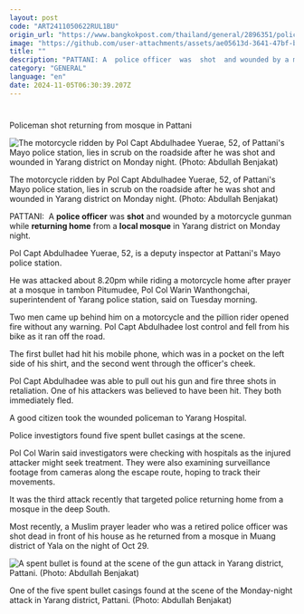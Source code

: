 ```yaml
---
layout: post
code: "ART2411050622RUL1BU"
origin_url: "https://www.bangkokpost.com/thailand/general/2896351/policeman-shot-returning-from-mosque-in-pattani"
image: "https://github.com/user-attachments/assets/ae05613d-3641-47bf-bc52-ab8298296dd9"
title: ""
description: "PATTANI: A  police officer  was  shot  and wounded by a motorcycle gunman while  returning home  from a  local mosque  in Yarang district on Monday night."
category: "GENERAL"
language: "en"
date: 2024-11-05T06:30:39.207Z
---
```


# 

Policeman shot returning from mosque in Pattani

![The motorcycle ridden by Pol Capt Abdulhadee Yuerae, 52, of Pattani's Mayo police station, lies in scrub on the roadside after he was shot and wounded in Yarang district on Monday night. (Photo: Abdullah Benjakat)](https://github.com/user-attachments/assets/0e738834-b606-495a-9d7a-11204dcdbcef)

The motorcycle ridden by Pol Capt Abdulhadee Yuerae, 52, of Pattani's Mayo police station, lies in scrub on the roadside after he was shot and wounded in Yarang district on Monday night. (Photo: Abdullah Benjakat)

PATTANI:  A **police officer** was **shot** and wounded by a motorcycle gunman while **returning home** from a **local mosque** in Yarang district on Monday night.

Pol Capt Abdulhadee Yuerae, 52, is a deputy inspector at Pattani's Mayo police station.

He was attacked about 8.20pm while riding a motorcycle home after prayer at a mosque in tambon Pitumudee, Pol Col Warin Wanthongchai, superintendent of Yarang police station, said on Tuesday morning.

Two men came up behind him on a motorcycle and the pillion rider opened fire without any warning. Pol Capt Abdulhadee lost control and fell from his bike as it ran off the road. 

The first bullet had hit his mobile phone, which was in a pocket on the left side of his shirt, and the second went through the officer's cheek. 

Pol Capt Abdulhadee was able to pull out his gun and fire three shots in retaliation. One of his attackers was believed to have been hit. They both immediately fled.

A good citizen took the wounded policeman to Yarang Hospital.

Police investigtors found five spent bullet casings at the scene.

Pol Col Warin said investigators were checking with hospitals as the injured attacker might seek treatment. They were also examining surveillance footage from cameras along the escape route, hoping to track their movements.  

It was the third attack recently that targeted police returning home from a mosque in the deep South.

Most recently, a Muslim prayer leader who was a retired police officer was shot dead in front of his house as he returned from a mosque in Muang district of Yala on the night of Oct 29.

![A spent bullet is found at the scene of the gun attack in Yarang district, Pattani. (Photo: Abdullah Benjakat)](https://github.com/user-attachments/assets/bdd7b03a-d149-4459-bf83-1460f55f4a91)

One of the five spent bullet casings found at the scene of the Monday-night attack in Yarang district, Pattani. (Photo: Abdullah Benjakat)